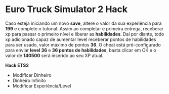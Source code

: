 # Euro Truck Simulator 2 Hack

Caso esteja iniciando um novo **save**, altere o valor da sua experiência para **199** e complete o tutorial. Assim ao completar e primeira entrega, receberar xp para passar o primeiro nível e liberar as **habilidades**. Daí por diante, todo xp adicionado capaz de aumentar level receberar pontos de habilidades para ser usado, valor máximo de pontos **36**. O cheat está pré-configurado para enviar **level 36** e **36 pontos de habilidades**, basta clicar em OK e o valor de **140500** será inserido ao seu XP atual.

**Hack ETS2**
- Modificar Dinheiro
- Dinheiro Infinito
- Modificar Experiência/Level
